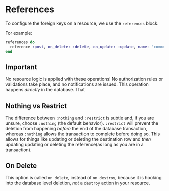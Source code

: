# References

To configure the foreign keys on a resource, we use the `references` block.

For example:

```elixir
references do
  reference :post, on_delete: :delete, on_update: :update, name: "comments_to_posts_fkey"
end
```

## Important

No resource logic is applied with these operations! No authorization rules or validations take place, and no notifications are issued. This operation happens *directly* in the database. That

## Nothing vs Restrict

The difference between `:nothing` and `:restrict` is subtle and, if you are unsure, choose `:nothing` (the default behavior). `:restrict` will prevent the deletion from happening *before* the end of the database transaction, whereas `:nothing` allows the transaction to complete before doing so. This allows for things like updating or deleting the destination row and *then* updating updating or deleting the reference(as long as you are in a transaction).

## On Delete

This option is called `on_delete`, instead of `on_destroy`, because it is hooking into the database level deletion, *not* a `destroy` action in your resource.
